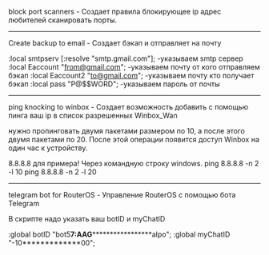 block port scanners  -  Создает правила блокирующее ip адрес любителей сканировать порты.

-----------------------------------------------------------------------------------------
Create backup to email  -  Создает бэкап и отправляет на почту

:local smtpserv [:resolve "smtp.gmail.com"]; -указываем smtp сервер
:local Eaccount "from@gmail.com"; -указываем почту от кого отправляем бэкап
:local Eaccount2 "to@gmail.com"; -указываем почту кто получает бэкап
:local pass "P@$$WORD"; -указываем пароль от почты

-----------------------------------------------------------------------------------------
ping knocking to winbox  -  Создает возможность добавить с помощью пинга ваш ip в список разрешенных Winbox_Wan

нужно пропинговать двумя пакетами размером по 10, а после этого двумя пакетами по 20. После этой операции появится доступ Winbox на один час к устройству.

8.8.8.8 для примера!
Через командную строку windows.
ping 8.8.8.8 -n 2 -l 10
ping 8.8.8.8 -n 2 -l 20

----------------------------------------------------------------------------------------
telegram bot for RouterOS  -  Управление RouterOS с помощью бота Telegram


В скрипте надо указать ваш botID и myChatID

:global botID "bot5******7:AAG***********************aIpo";
:global myChatID "-10*************00";
